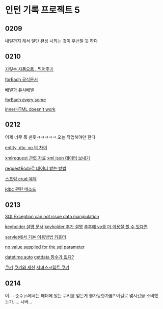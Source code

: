 # 인턴 기록 프로젝트 5

## 0209

내일까지 해서 일단 완성 시키는 것이 우선일 듯 하다



## 0210

[자릿수 자동으로 , 찍어주기](https://hianna.tistory.com/441)

[forEach 공식문서](https://developer.mozilla.org/ko/docs/Web/JavaScript/Reference/Global_Objects/Array/forEach)

[배열과 유사배열](https://www.zerocho.com/category/JavaScript/post/5af6f9e707d77a001bb579d2)

[forEach every some](https://tod2.tistory.com/198)

[innerHTML doesn't work](https://stackoverflow.com/questions/15120572/why-innerhtml-doesnt-work)



## 0212

어제 너무 푹 쉰듯ㅋㅋㅋㅋㅋ 오늘 작업해야만 한다

[entity, dto, vo 의 차이](https://velog.io/@gillog/Entity-DTO-VO-%EB%B0%94%EB%A1%9C-%EC%95%8C%EA%B8%B0)

[xmlrequest 관련 자료](https://javacan.tistory.com/entry/113) [xml json 데이터 보내기](https://www.zerocho.com/category/HTML&DOM/post/594bc4e9991b0e0018fff5ed)

[requestBody로 데이터 받는 방법](https://velog.io/@conatuseus/RequestBody%EC%97%90-%EA%B8%B0%EB%B3%B8-%EC%83%9D%EC%84%B1%EC%9E%90%EB%8A%94-%EC%99%9C-%ED%95%84%EC%9A%94%ED%95%9C%EA%B0%80)

[스프링 crud 예제](https://congsong.tistory.com/15)

[jdbc 관련 메소드](https://withseungryu.tistory.com/92)



## 0213

[SQLException can not issue data manipulation](https://ammff.tistory.com/96)

[keyholder 설명 문서](https://www.baeldung.com/spring-jdbc-autogenerated-keys) [keyholder 추가 설명](https://preamtree.tistory.com/91) [추후에 vo를 더 이용잘 할 수 있다면](https://hochoon-dev.tistory.com/entry/SpringBoot-Mybatis-Insert-%ED%95%9C-%EA%B0%92%EC%9D%98-AUTOINCREMENT%EB%90%9C-ID-%EA%B0%80%EC%A0%B8%EC%98%A4%EA%B8%B0)

[servlet에서 기본 이용방법 키홀더](https://lalwr.blogspot.com/2018/04/spring-jdbc.html) 

[no value supplied for the sql parameter](https://stackoverflow.com/questions/39590707/org-springframework-dao-invaliddataaccessapiusageexception-no-value-supplied-fo/39590819)

[datetime auto](https://stackoverflow.com/questions/2455974/making-a-datetime-field-in-a-database-automatic) [getdata 함수가 없다?](http://faq.wmlcloud.com/microsoft/4592.aspx)

[쿠키](https://lazymankook.tistory.com/35) [쿠키와 세션](https://engkimbs.tistory.com/696) [자바스크립트 쿠키](https://thereclub.tistory.com/59)



## 0214

어.... 순수 js에서는 헤더에 있는 쿠키를 얻는게 불가능한가봄? 이걸로 몇시간을 소비했는가..... 시바...

